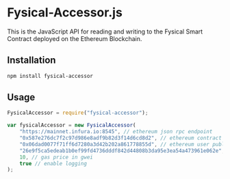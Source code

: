 
# Fysical-Accessor.js

This is the JavaScript API for reading and writing to the Fysical Smart Contract deployed on the Ethereum Blockchain.

## Installation

```bash
npm install fysical-accessor
```

## Usage

```javascript
FysicalAccessor = require("fysical-accessor");

var fysicalAccessor = new FysicalAccessor(
    "https://mainnet.infura.io:8545", // ethereum json rpc endpoint
    "0x587e276dc7f2c97d986e8adf9b82d3f14d6cd8d2", // ethereum contract address
    "0x06dad0077f71ff6d7280a3d42b202a861778855d", // ethereum user public address
    "26e9f5ca5edeab1b0ef99fd4736dddf842d44808b3da95e3ea54a473961e062e", // ethereum user private key
    10, // gas price in gwei
    true // enable logging
);
```